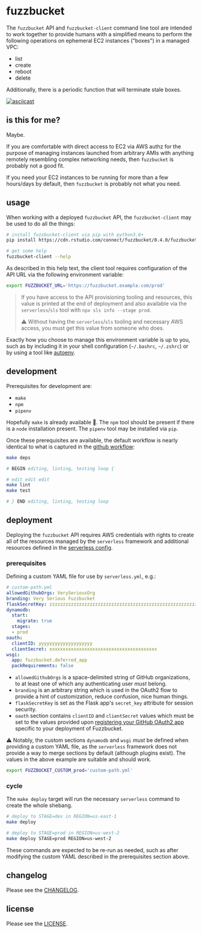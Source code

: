 # fuzzbucket

The `fuzzbucket` API and `fuzzbucket-client` command line tool are intended to
work together to provide humans with a simplified means to perform the
following operations on ephemeral EC2 instances ("boxes") in a managed VPC:

-    list
-    create
-    reboot
-    delete

Additionally, there is a periodic function that will terminate stale boxes.

[![asciicast](https://asciinema.org/a/4lO70eoiBq9qBhbem9i5dd768.svg)](https://asciinema.org/a/4lO70eoiBq9qBhbem9i5dd768)

## is this for me?

Maybe.

If you are comfortable with direct access to EC2 via AWS authz for the purpose
of managing instances launched from arbitrary AMIs with anything remotely
resembling complex networking needs, then `fuzzbucket` is probably not a good
fit.

If you need your EC2 instances to be running for more than a few hours/days by
default, then `fuzzbucket` is probably not what you need.


## usage

When working with a deployed `fuzzbucket` API, the `fuzzbucket-client` may be
used to do all the things:

```bash
# install fuzzbucket-client via pip with python3.6+
pip install https://cdn.rstudio.com/connect/fuzzbucket/0.4.0/fuzzbucket-client-0.4.0-py3-none-any.whl
```

```bash
# get some help
fuzzbucket-client --help
```

As described in this help text, the client tool requires configuration of the
API URL via the following environment variable:

```bash
export FUZZBUCKET_URL='https://fuzzbucket.example.com/prod'
```

> If you have access to the API provisioning tooling and resources, this value
> is printed at the end of deployment and also available via the
> `serverless`/`sls` tool with `npx sls info --stage prod`.
>
> :warning: Without having the `serverless`/`sls` tooling and necessary AWS
> access, you must get this value from someone who does.

Exactly how you choose to manage this environment variable is up to you, such
as by including it in your shell configuration (`~/.bashrc`, `~/.zshrc`) or
by using a tool like [autoenv](https://github.com/inishchith/autoenv).

## development

Prerequisites for development are:

-    `make`
-    `npm`
-    `pipenv`

Hopefully `make` is already available :grimacing:. The `npm` tool should be
present if there is a `node` installation present. The `pipenv` tool may be
installed via `pip`.

Once these prerequisites are available, the default workflow is nearly
identical to what is captured in the [github
workflow](./.github/workflows/main.yml):

```bash
make deps

# BEGIN editing, linting, testing loop {

# edit edit edit
make lint
make test

# } END editing, linting, testing loop
```

## deployment

Deploying the `fuzzbucket` API requires AWS credentials with rights to
create all of the resources managed by the `serverless` framework and
additional resources defined in the [serverless config](./serverless.yml).

### prerequisites

Defining a custom YAML file for use by `serverless.yml`, e.g.:

```yaml
# custom-path.yml
allowedGithubOrgs: VerySeriousOrg
branding: Very Serious Fuzzbucket
flaskSecretKey: zzzzzzzzzzzzzzzzzzzzzzzzzzzzzzzzzzzzzzzzzzzzzzzzzzzzzzzzzzzzzzzz
dynamodb:
  start:
    migrate: true
  stages:
  - prod
oauth:
  clientID: yyyyyyyyyyyyyyyyyyyy
  clientSecret: xxxxxxxxxxxxxxxxxxxxxxxxxxxxxxxxxxxxxxxx
wsgi:
  app: fuzzbucket.deferred_app
  packRequirements: false
```

* `allowedGithubOrgs` is a space-delimited string of GitHub organizations, to
  at least one of which any authenticating user *must* belong.
* `branding` is an arbitrary string which is used in the OAuth2 flow to provide
  a hint of customization, reduce confusion, nice human things.
* `flaskSecretKey` is set as the Flask app's `secret_key` attribute for session
  security.
* `oauth` section contains `clientID` and `clientSecret` values which must be
  set to the values provided upon [registering your GitHub OAuth2
  app](https://developer.github.com/v3/guides/basics-of-authentication/#registering-your-app)
  specific to your deployment of Fuzzbucket.

:warning: Notably, the custom sections `dynamodb` and `wsgi` _must_ be defined
when providing a custom YAML file, as the `serverless` framework does not
provide a way to merge sections by default (although plugins exist). The values
in the above example are suitable and should work.

```bash
export FUZZBUCKET_CUSTOM_prod='custom-path.yml'
```

### cycle

The `make deploy` target will run the necessary `serverless` command to create
the whole shebang.

```bash
# deploy to STAGE=dev in REGION=us-east-1
make deploy
```

```bash
# deploy to STAGE=prod in REGION=us-west-2
make deploy STAGE=prod REGION=us-west-2
```

These commands are expected to be re-run as needed, such as after modifying the
custom YAML described in the prerequisites section above.


## changelog

Please see the [CHANGELOG](./CHANGELOG.md).

## license

Please see the [LICENSE](./LICENSE.md).
